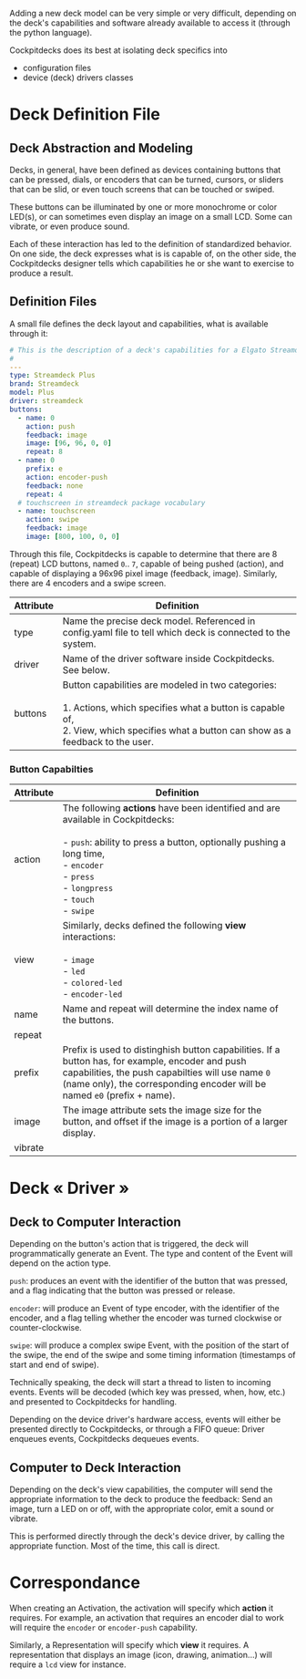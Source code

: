 Adding a new deck model can be very simple or very difficult, depending on the deck's capabilities and software already available to access it (through the python language).

Cockpitdecks does its best at isolating deck specifics into

- configuration files
- device (deck) drivers classes

# Deck Definition File

## Deck Abstraction and Modeling

Decks, in general, have been defined as devices containing buttons that can be pressed, dials, or encoders that can be turned, cursors, or sliders that can be slid, or even touch screens that can be touched or swiped.

These buttons can be illuminated by one or more monochrome or color LED(s), or can sometimes even display an image on a small LCD. Some can vibrate, or even produce sound.

Each of these interaction has led to the definition of standardized behavior. On one side, the deck expresses what is is capable of, on the other side, the Cockpitdecks designer tells which capabilities he or she want to exercise to produce a result.

## Definition Files

A small file defines the deck layout and capabilities, what is available through it:

```yaml
# This is the description of a deck's capabilities for a Elgato Streamdeck Plus device
#
---
type: Streamdeck Plus
brand: Streamdeck
model: Plus
driver: streamdeck
buttons:
  - name: 0
    action: push
    feedback: image
    image: [96, 96, 0, 0]
    repeat: 8
  - name: 0
    prefix: e
    action: encoder-push
    feedback: none
    repeat: 4
  # touchscreen in streamdeck package vocabulary
  - name: touchscreen
    action: swipe
    feedback: image
    image: [800, 100, 0, 0]
```

Through this file, Cockpitdecks is capable to determine that there are 8 (repeat) LCD buttons, named `0`.. `7`, capable of being pushed (action), and capable of displaying a 96x96 pixel image (feedback, image). Similarly, there are 4 encoders and a swipe screen.

| Attribute | Definition                                                                                                                                                                                       |
| --------- | ------------------------------------------------------------------------------------------------------------------------------------------------------------------------------------------------ |
| type      | Name the precise deck model. Referenced in config.yaml file to tell which deck is connected to the system.                                                                                       |
| driver    | Name of the driver software inside Cockpitdecks. See below.                                                                                                                                      |
| buttons   | Button capabilities are modeled in two categories:<br><br>1. Actions, which specifies what a button is capable of,<br>2. View, which specifies what a button can show as a feedback to the user. |

### Button Capabilties

| Attribute | Definition                                                                                                                                                                                                                               |
| --------- | ---------------------------------------------------------------------------------------------------------------------------------------------------------------------------------------------------------------------------------------- |
| action    | The following **actions** have been identified and are available in Cockpitdecks:<br><br>- `push`: ability to press a button, optionally pushing a long time,<br>- `encoder`<br>- `press`<br>- `longpress`<br>- `touch`<br>- `swipe`<br> |
| view      | Similarly, decks defined the following **view** interactions:<br><br>- `image`<br>- `led`<br>- `colored-led`<br>- `encoder-led`                                                                                                          |
| name      | Name and repeat will determine the index name of the buttons.                                                                                                                                                                            |
| repeat    |                                                                                                                                                                                                                                          |
| prefix    | Prefix is used to distinghish button capabilities. If a button has, for example, encoder and push capabilities, the push capabilties will use name `0` (name only), the corresponding encoder will be named `e0` (prefix + name).        |
| image     | The image attribute sets the image size for the button, and offset if the image is a portion of a larger display.                                                                                                                        |
| vibrate   |                                                                                                                                                                                                                                          |

# Deck « Driver »

## Deck to Computer Interaction

Depending on the button's action that is triggered, the deck will programmatically generate an Event. The type and content of the Event will depend on the action type.

`push`: produces an event with the identifier of the button that was pressed, and a flag indicating that the button was pressed or release.

`encoder`: will produce an Event of type encoder, with the identifier of the encoder, and a flag telling whether the encoder was turned clockwise or counter-clockwise.

`swipe`: will produce a complex swipe Event, with the position of the start of the swipe, the end of the swipe and some timing information (timestamps of start and end of swipe).

Technically speaking, the deck will start a thread to listen to incoming events. Events will be decoded (which key was pressed, when, how, etc.) and presented to Cockpitdecks for handling.

Depending on the device driver's hardware access, events will either be presented directly to Cockpitdecks, or through a FIFO queue: Driver enqueues events, Cockpitdecks dequeues events.

## Computer to Deck Interaction

Depending on the deck's view capabilities, the computer will send the appropriate information to the deck to produce the feedback: Send an image, turn a LED on or off, with the appropriate color, emit a sound or vibrate.

This is performed directly through the deck's device driver, by calling the appropriate function. Most of the time, this call is direct.

# Correspondance

When creating an Activation, the activation will specify which **action** it requires. For example, an activation that requires an encoder dial to work will require the `encoder` or `encoder-push` capability.

Similarly, a Representation will specify which **view** it requires. A representation that displays an image (icon, drawing, animation...) will require a `lcd` view for instance.
